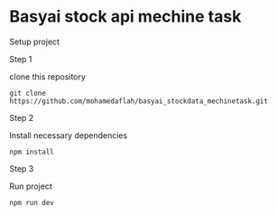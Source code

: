 # Basyai stock api mechine task

Setup project

Step 1

clone this repository

`git clone https://github.com/mohamedaflah/basyai_stockdata_mechinetask.git`

Step 2

Install necessary dependencies

`npm install`

Step 3

Run project

`npm run dev`
